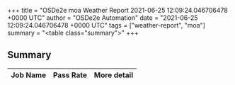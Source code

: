 +++
title = "OSDe2e moa Weather Report 2021-06-25 12:09:24.046706478 +0000 UTC"
author = "OSDe2e Automation"
date = "2021-06-25 12:09:24.046706478 +0000 UTC"
tags = ["weather-report", "moa"]
summary = "<table class=\"summary\"></table>"
+++
## Summary

| Job Name | Pass Rate | More detail |
|----------|-----------|-------------|




